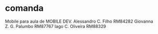 # comanda
Mobile para aula de MOBILE DEV.
Alessandro C. Filho	RM84282
Giovanna Z. G. Palumbo	RM87767
Iago C. Oliveira	RM88329


